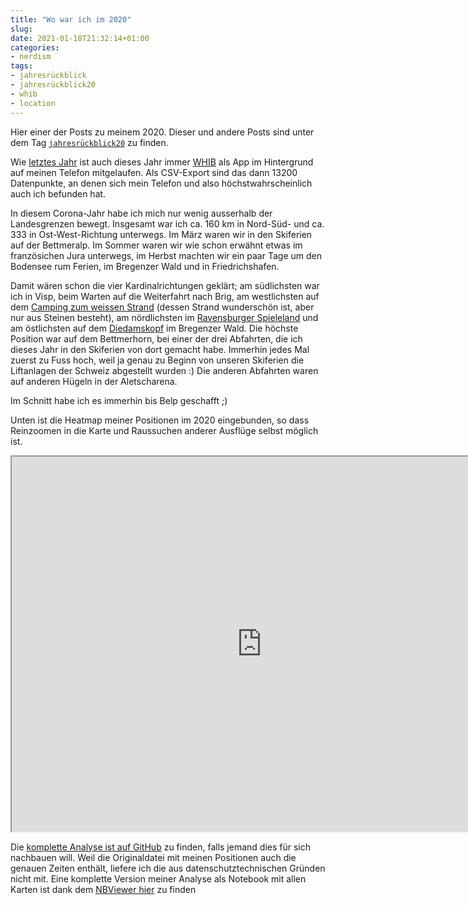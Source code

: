 ```yaml
---
title: "Wo war ich im 2020"
slug: 
date: 2021-01-18T21:32:14+01:00
categories:
- nerdism
tags:
- jahresrückblick
- jahresrückblick20
- whib
- location
---
```


Hier einer der Posts zu meinem 2020.
Dieser und andere Posts sind unter dem Tag <a href="https://habi.gna.ch/tag/jahresruckblick20"><code>jahresrückblick20</code></a> zu finden.

Wie <a href="https://habi.gna.ch/2020/01/09/wo-war-ich-im-2019/">letztes Jahr</a> ist auch dieses Jahr immer <a href="http://www.bleatinc.com/">WHIB</a> als App im Hintergrund auf meinen Telefon mitgelaufen.
Als CSV-Export sind das dann 13200 Datenpunkte, an denen sich mein Telefon und also höchstwahrscheinlich auch ich befunden hat.

In diesem Corona-Jahr habe ich mich nur wenig ausserhalb der Landesgrenzen bewegt.
Insgesamt war ich ca. 160 km in Nord-Süd- und ca. 333 in Ost-West-Richtung unterwegs.
Im März waren wir in den Skiferien auf der Bettmeralp.
Im Sommer waren wir wie schon erwähnt etwas im französichen Jura unterwegs, im Herbst machten wir ein paar Tage um den Bodensee rum Ferien, im Bregenzer Wald und in Friedrichshafen.

Damit wären schon die vier Kardinalrichtungen geklärt; am südlichsten war ich in Visp, beim Warten auf die Weiterfahrt nach Brig, am westlichsten auf dem <a href="https://www.openstreetmap.org/way/168355396">Camping zum weissen Strand</a> (dessen Strand wunderschön ist, aber nur aus Steinen besteht), am nördlichsten im <a href="https://www.openstreetmap.org/way/26473431">Ravensburger Spieleland</a> und am östlichsten auf dem <a href="https://www.openstreetmap.org/node/855157805#map=13/47.3391/10.0435">Diedamskopf</a> im Bregenzer Wald.
Die höchste Position war auf dem Bettmerhorn, bei einer der drei Abfahrten, die ich dieses Jahr in den Skiferien von dort gemacht habe.
Immerhin jedes Mal zuerst zu Fuss hoch, weil ja genau zu Beginn von unseren Skiferien die Liftanlagen der Schweiz abgestellt wurden :)
Die anderen Abfahrten waren auf anderen Hügeln in der Aletscharena.

Im Schnitt habe ich es immerhin bis Belp geschafft ;)

Unten ist die Heatmap meiner Positionen im 2020 eingebunden, so dass Reinzoomen in die Karte und Raussuchen anderer Ausflüge selbst möglich ist.

<iframe src="https://habi.gna.ch/wp-content/uploads/2021/01/map-heat.html" width="800" height="600"></iframe>

Die <a href="https://github.com/habi/jahresrueckblick">komplette Analyse ist auf GitHub</a> zu finden, falls jemand dies für sich nachbauen will.
Weil die Originaldatei mit meinen Positionen auch die genauen Zeiten enthält, liefere ich die aus datenschutztechnischen Gründen nicht mit.
Eine komplette Version meiner Analyse als Notebook mit allen Karten ist dank dem <a href="https://nbviewer.jupyter.org/github/habi/jahresrueckblick/blob/master/WHIB.ipynb">NBViewer hier</a> zu finden
